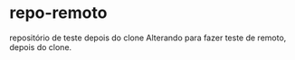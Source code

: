 # repo-remoto
repositório de teste depois do clone
Alterando para fazer teste de remoto, depois do clone.
